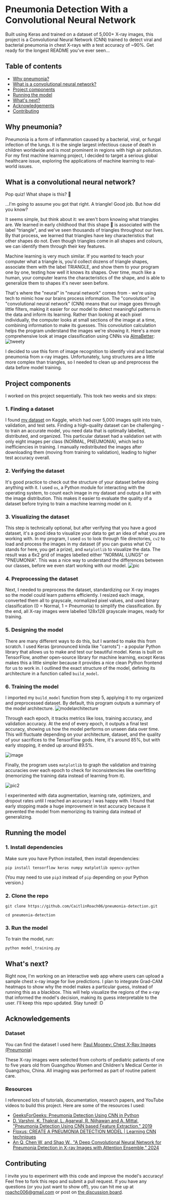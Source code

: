 # Pneumonia Detection With a Convolutional Neural Network
Built using Keras and trained on a dataset of 5,000+ X-ray images, this project is a Convolutional Neural Network (CNN) trained to detect viral and bacterial pneumonia in chest X-rays with a test accuracy of ~90%. 
Get ready for the longest README you've ever seen...

## Table of contents
- [Why pneumonia?](https://github.com/CaitlinRoach06/pneumonia-detection/#why-pneumonia)
- [What is a convolutional neural network?](https://github.com/CaitlinRoach06/pneumonia-detection/#what-is-a-convolutional-neural-network)
- [Project components](https://github.com/CaitlinRoach06/pneumonia-detection/#project-components)
- [Running the model](https://github.com/CaitlinRoach06/pneumonia-detection/#running-the-model)
- [What's next?](https://github.com/CaitlinRoach06/pneumonia-detection/#whats-next)
- [Acknowledgements](https://github.com/CaitlinRoach06/pneumonia-detection/#acknowledgements)
- [Contributing](https://github.com/CaitlinRoach06/pneumonia-detection/#contributing)
  
## Why pneumonia? 
Pneumonia is a form of inflammation caused by a bacterial, viral, or fungal infection of the lungs. It is the single largest infectious cause of death in children worldwide and is most prominent in regions with high air pollution. For my first machine learning project, I decided to target a serious global healthcare issue, exploring the applications of machine learning to real-world issues.

## What is a convolutional neural network?
Pop quiz! What shape is this? 🔺

...I'm going to assume you got that right. A triangle! Good job. But how did you know? 

It seems simple, but think about it: we aren't born knowing what triangles are. We learned in early childhood that this shape 🔺 is associated with the label "triangle", and we've seen thousands of triangles throughout our lives. By that process, we learned that triangles have key characteristics that other shapes do not. Even though triangles come in all shapes and colours, we can identify them through their key features. 

Machine learning is very much similar. If you wanted to teach your computer what a triangle is, you'd collect dozens of triangle shapes, associate them with the label TRIANGLE, and show them to your program one by one, testing how well it knows its shapes. Over time, much like a human, your computer learns the characteristics of the shape, and is able to generalize them to shapes it's never seen before. 

That's where the "neural" in "neural network" comes from - we're using tech to mimic how our brains process information. The "convolution" in "convolutional neural network" (CNN) means that our image goes through little filters, making it easier for our model to detect meaningful patterns in the data and inform its learning. Rather than looking at each pixel individually, the computer looks at small sections of the image at a time, combining information to make its guesses. This convolution calculation helps the program understand the images we're showing it. Here's a more comprehensive look at image classification using CNNs via [AlmaBetter](https://www.almabetter.com/bytes/articles/convolutional-neural-networks): 
![tweety](https://github.com/user-attachments/assets/a361b3c4-4875-4b49-a645-b8bfc24bb172)

I decided to use this form of image recognition to identify viral and bacterial pneumonia from x-ray images. Unfortunately, lung structures are a little more complex than triangles, so I needed to clean up and preprocess the data before model training.

## Project components 
I worked on this project sequentially. This took two weeks and six steps: 

### 1. Finding a dataset 
I found [my dataset](https://www.kaggle.com/datasets/paultimothymooney/chest-xray-pneumonia/data) on Kaggle, which had over 5,000 images split into train, validation, and test sets. Finding a high-quality dataset can be challenging - to train an accurate model, you need data that is optimally labelled, distributed, and organized. This particular dataset had a validation set with only eight images per class (NORMAL, PNEUMONIA), which led to inefficiencies in training. I manually redistributed the images after downloading them (moving from training to validation), leading to higher test accuracy overall. 

### 2. Verifying the dataset 
It's good practice to check out the structure of your dataset before doing anything with it. I used ```os```, a Python module for interacting with the operating system, to count each image in my dataset and output a list with the image distribution. This makes it easier to evaluate the quality of a dataset before trying to train a machine learning model on it. 

### 3. Visualizing the dataset 
This step is technically optional, but after verifying that you have a good dataset, it's a good idea to visualize your data to get an idea of what you are working with. In my program, I used ```os``` to look through file directories, ```cv2``` to load and process the images in my dataset (if you can guess what CV stands for here, you get a prize), and ```matplotlib``` to visualize the data. The result was a 6x2 grid of images labelled either "NORMAL LUNGS" or "PNEUMONIA". This was a nice way to understand the differences between our classes, before we even start working with our model. 
![pic](https://github.com/user-attachments/assets/80e98b93-1c3b-4be3-ba94-fbdc97e24d5a)

### 4. Preprocessing the dataset
Next, I needed to preprocess the dataset, standardizing our X-ray images so the model could learn patterns efficiently. I resized each image, converted them all to grayscale, normalized pixel values, and used binary classification (0 = Normal, 1 = Pneumonia) to simplify the classification. By the end, all X-ray images were labelled 128x128 grayscale images, ready for training.

### 5. Designing the model
There are many different ways to do this, but I wanted to make this from scratch. I used Keras (pronounced kinda like "carrots") - a popular Python library that allows us to make and test our beautiful model. Keras is built on TensorFlow, another open-source library for machine learning, except Keras makes this a little simpler because it provides a nice clean Python frontend for us to work in. 
I outlined the exact structure of the model, defining its architecture in a function called ```build_model```. 

### 6. Training the model
I imported my ```build_model``` function from step 5, applying it to my organized and preprocessed dataset. By default, this program outputs a summary of the model architecture.
![modelarchitecture](https://github.com/user-attachments/assets/a04c85b0-5fc4-4718-bc03-947bcd24b466)

Through each epoch, it tracks metrics like loss, training accuracy, and validation accuracy. At the end of every epoch, it outputs a final test accuracy, showing us how the model performs on unseen data over time. This will fluctuate depending on your architecture, dataset, and the quality of your sacrifices to the TensorFlow gods. Here, it's around 85%, but with early stopping, it ended up around 89.5%.

![image](https://github.com/user-attachments/assets/42a8a16c-88a9-428f-943a-67d33ddc192b)

Finally, the program uses ```matplotlib``` to graph the validation and training accuracies over each epoch to check for inconsistencies like overfitting (memorizing the training data instead of learning from it).

![pic2](https://github.com/user-attachments/assets/39400871-d28a-488b-83da-409c435da40c)

I experimented with data augmentation, learning rate, optimizers, and dropout rates until I reached an accuracy I was happy with. I found that early stopping made a huge improvement in test accuracy because it prevented the model from memorizing its training data instead of generalizing.

## Running the model 
### 1. Install dependencies
Make sure you have Python installed, then install dependencies: 

```pip install tensorflow keras numpy matplotlib opencv-python```

(You may need to use ```pip3``` instead of ```pip``` depending on your Python version.)

### 2. Clone the repo 
```git clone https://github.com/CaitlinRoach06/pneumonia-detection.git```

```cd pneumonia-detection```

### 3. Run the model 
To train the model, run: 

```python model_training.py ```

## What's next?
Right now, I'm working on an interactive web app where users can upload a sample chest x-ray image for live predictions. I plan to integrate Grad-CAM heatmaps to show why the model makes a particular guess, instead of running this as a blackbox. This will help visualize the regions of the x-ray that informed the model's decision, making its guess interpretable to the user. I'll keep this repo updated. Stay tuned! :D 

## Acknowledgements 
### Dataset 
You can find the dataset I used here: [Paul Mooney: Chest X-Ray Images (Pneumonia)](https://www.kaggle.com/datasets/paultimothymooney/chest-xray-pneumonia/data)

These X-ray images were selected from cohorts of pediatric patients of one to five years old from Guangzhou Women and Children's Medical Center in Guangzhou, China. All imaging was performed as part of routine patient care.

### Resources
I referenced lots of tutorials, documentation, research papers, and YouTube videos to build this project. Here are some of the resources I used:  
- [GeeksForGeeks: Pneumonia Detection Using CNN in Python](https://www.geeksforgeeks.org/pneumonia-detection-using-cnn-in-python/)
- [D. Varshni, K. Thakral, L. Agarwal, R. Nijhawan and A. Mittal, "Pneumonia Detection Using CNN based Feature Extraction," 2019](https://ieeexplore.ieee.org/document/8869364)
- [Floxus: CREATE A PNEUMONIA DETECTION MODEL | Learning CNN techniques](https://www.youtube.com/watch?v=5nVWENPbas0)
- [An Q, Chen W, and Shao W., "A Deep Convolutional Neural Network for Pneumonia Detection in X-ray Images with Attention Ensemble," 2024](https://pmc.ncbi.nlm.nih.gov/articles/PMC10887593/)

## Contributing
I invite you to experiment with this code and improve the model's accuracy! Feel free to fork this repo and submit a pull request. If you have any questions (or you just want to show off), you can hit me up at roachc006@gmail.com or post on [the discussion board](https://github.com/CaitlinRoach06/pneumonia-detection/discussions).
